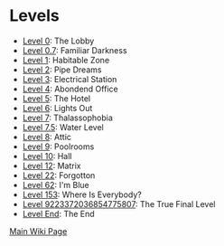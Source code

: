 # Levels

* <a href="./Level_0.md">Level 0</a>: The Lobby
* <a href="./Level_0.md">Level 0.7</a>: Familiar Darkness
* <a href="./Level_1.md">Level 1</a>: Habitable Zone
* <a href="./Level_2.md">Level 2</a>: Pipe Dreams
* <a href="./Level_3.md">Level 3</a>: Electrical Station
* <a href="./Level_4.md">Level 4</a>: Abondend Office
* <a href="./Level_5.md">Level 5</a>: The Hotel
* <a href="./Level_6.md">Level 6</a>: Lights Out
* <a href="./Level_7.md">Level 7</a>: Thalassophobia
* <a href="./Level_7_5.md">Level 7.5</a>: Water Level
* <a href="./Level_8.md">Level 8</a>: Attic
* <a href="./Level_9.md">Level 9</a>: Poolrooms
* <a href="./Level_10.md">Level 10</a>: Hall
* <a href="./Level_12.md">Level 12</a>: Matrix
* <a href="./Level_22.md">Level 22</a>: Forgotton
* <a href="./Level_62.md">Level 62</a>: I'm Blue
* <a href="./Level_53.md">Level 153</a>: Where Is Everybody?
* <a href="./Level_9223372036854775807.md">Level 9223372036854775807</a>: The True Final Level
* <a href="./Level_End.md">Level End</a>: The End

<a href="../Wiki.md">Main Wiki Page</a>
